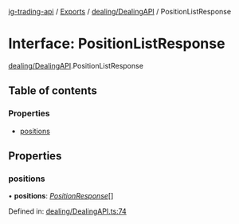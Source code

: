 [ig-trading-api](../README.md) / [Exports](../modules.md) / [dealing/DealingAPI](../modules/dealing_dealingapi.md) / PositionListResponse

# Interface: PositionListResponse

[dealing/DealingAPI](../modules/dealing_dealingapi.md).PositionListResponse

## Table of contents

### Properties

- [positions](dealing_dealingapi.positionlistresponse.md#positions)

## Properties

### positions

• **positions**: [_PositionResponse_](dealing_dealingapi.positionresponse.md)[]

Defined in: [dealing/DealingAPI.ts:74](https://github.com/bennycode/ig-trading-api/blob/e858a27/src/dealing/DealingAPI.ts#L74)
